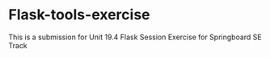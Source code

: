 # Flask-tools-exercise
This is a submission for Unit 19.4 Flask Session Exercise for Springboard SE Track
